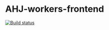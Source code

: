# AHJ-workers-frontend

[![Build status](https://ci.appveyor.com/api/projects/status/ccgj0ucp0sfok4qo?svg=true)](https://ci.appveyor.com/project/Antyfeev96/ahj-workers-frontend)
